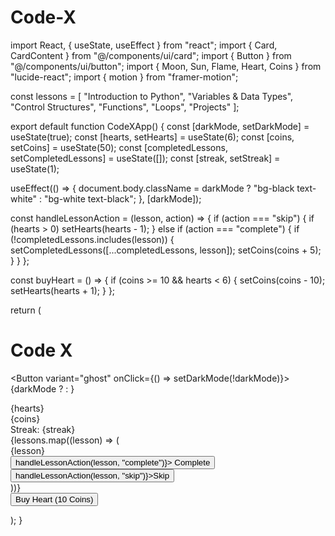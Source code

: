 # Code-X
import React, { useState, useEffect } from "react"; import { Card, CardContent } from "@/components/ui/card"; import { Button } from "@/components/ui/button"; import { Moon, Sun, Flame, Heart, Coins } from "lucide-react"; import { motion } from "framer-motion";

const lessons = [ "Introduction to Python", "Variables & Data Types", "Control Structures", "Functions", "Loops", "Projects" ];

export default function CodeXApp() { const [darkMode, setDarkMode] = useState(true); const [hearts, setHearts] = useState(6); const [coins, setCoins] = useState(50); const [completedLessons, setCompletedLessons] = useState([]); const [streak, setStreak] = useState(1);

useEffect(() => { document.body.className = darkMode ? "bg-black text-white" : "bg-white text-black"; }, [darkMode]);

const handleLessonAction = (lesson, action) => { if (action === "skip") { if (hearts > 0) setHearts(hearts - 1); } else if (action === "complete") { if (!completedLessons.includes(lesson)) { setCompletedLessons([...completedLessons, lesson]); setCoins(coins + 5); } } };

const buyHeart = () => { if (coins >= 10 && hearts < 6) { setCoins(coins - 10); setHearts(hearts + 1); } };

return ( <div className="min-h-screen p-4 space-y-4"> <div className="flex justify-between items-center"> <h1 className="text-2xl font-bold">Code X</h1> <Button variant="ghost" onClick={() => setDarkMode(!darkMode)}> {darkMode ? <Sun size={20} /> : <Moon size={20} />} </Button> </div>

<div className="flex gap-4 items-center">
    <div className="flex items-center gap-1">
      <Heart className="text-red-500" /> {hearts}
    </div>
    <div className="flex items-center gap-1">
      <Coins className="text-yellow-400" /> {coins}
    </div>
    <div className="flex items-center gap-1">
      <Flame className="text-orange-500" /> Streak: {streak}
    </div>
  </div>

  <div className="grid gap-4">
    {lessons.map((lesson) => (
      <Card key={lesson} className="shadow-xl">
        <CardContent className="flex justify-between items-center p-4">
          <div>{lesson}</div>
          <div className="flex gap-2">
            <Button onClick={() => handleLessonAction(lesson, "complete")}>
              Complete
            </Button>
            <Button variant="destructive" onClick={() => handleLessonAction(lesson, "skip")}>Skip</Button>
          </div>
        </CardContent>
      </Card>
    ))}
  </div>

  <div className="mt-4 text-center">
    <Button onClick={buyHeart}>Buy Heart (10 Coins)</Button>
  </div>
</div>

); }

